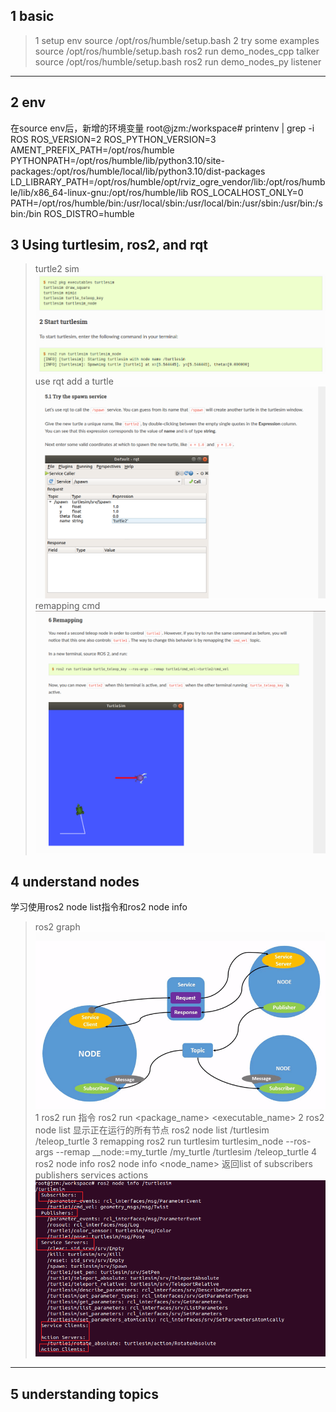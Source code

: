 ## 1 basic 
> 1 setup env
source /opt/ros/humble/setup.bash
> 2 try some examples
source /opt/ros/humble/setup.bash
ros2 run demo_nodes_cpp talker
source /opt/ros/humble/setup.bash
ros2 run demo_nodes_py listener

---

## 2 env
在source env后，新增的环境变量
root@jzm:/workspace# printenv | grep -i ROS
ROS_VERSION=2
ROS_PYTHON_VERSION=3
AMENT_PREFIX_PATH=/opt/ros/humble
PYTHONPATH=/opt/ros/humble/lib/python3.10/site-packages:/opt/ros/humble/local/lib/python3.10/dist-packages
LD_LIBRARY_PATH=/opt/ros/humble/opt/rviz_ogre_vendor/lib:/opt/ros/humble/lib/x86_64-linux-gnu:/opt/ros/humble/lib
ROS_LOCALHOST_ONLY=0
PATH=/opt/ros/humble/bin:/usr/local/sbin:/usr/local/bin:/usr/sbin:/usr/bin:/sbin:/bin
ROS_DISTRO=humble

## 3 Using turtlesim, ros2, and rqt
> turtle2 sim
> ![Alt text](image.png)
> use rqt add a turtle
> ![Alt text](image-1.png)
> remapping cmd
> ![Alt text](image-2.png)

## 4 understand nodes
学习使用ros2 node list指令和ros2 node info
> ros2 graph
![Alt text](image-3.png)
> 1 ros2 run 指令
ros2 run <package_name> <executable_name> 
> 2 ros2 node list
显示正在运行的所有节点
ros2 node list
/turtlesim
/teleop_turtle
> 3 remapping 
ros2 run turtlesim turtlesim_node --ros-args --remap __node:=my_turtle
/my_turtle
/turtlesim
/teleop_turtle
> 4 ros2 node info
ros2 node info <node_name>
返回list of subscribers publishers services actions
![Alt text](image-4.png)

---

## 5 understanding topics
